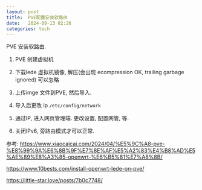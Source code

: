```yaml
---
layout: post
title:  PVE配置安装软路由
date:   2024-09-13 02:26
categories: tech 
---
```


<p>PVE 安装软路由.
</p>
<p>
</p>
<ol>
  <li>
    <p>PVE 创建虚拟机
    </p>
  </li>
  <li>
    <p>下载lede 虚拟机镜像, 解压(会出现
      <span style="color: rgb(31, 35, 40);"><span style="background-color: rgb(255, 255, 255);">ecompression OK, trailing garbage ignored)</span></span> 可以忽略
    </p>
  </li>
  <li>
    <p>上传imge 文件到PVE, 然后导入.
    </p>
  </li>
  <li>
    <p>导入后更改 ip 
      <code>/etc/config/network</code>
    </p>
  </li>
  <li>
    <p>通过IP, 进入网页管理端. 更改设置, 配置网管, 等. 
    </p>
  </li>
  <li>
    <p>关闭IPv6, 旁路由模式才可以正常. 
    </p>
  </li>
</ol>
<p>
</p>
<p>参考: 
  <a href="https://www.xiaocaicai.com/2024/04/%E5%9C%A8-pve-%E8%99%9A%E6%8B%9F%E7%8E%AF%E5%A2%83%E4%B8%AD%E5%AE%89%E8%A3%85-openwrt-%E6%B5%81%E7%A8%8B/" target="_blank" ref="nofollow noopener noreferrer">https://www.xiaocaicai.com/2024/04/%E5%9C%A8-pve-%E8%99%9A%E6%8B%9F%E7%8E%AF%E5%A2%83%E4%B8%AD%E5%AE%89%E8%A3%85-openwrt-%E6%B5%81%E7%A8%8B/</a>
</p>
<p>
</p>
<p>
  <a href="https://www.10bests.com/install-openwrt-lede-on-pve/" target="_blank" ref="nofollow noopener noreferrer">https://www.10bests.com/install-openwrt-lede-on-pve/</a>
</p>
<p>
</p>
<p>
  <a href="https://little-star.love/posts/7b0c7748/" target="_blank" ref="nofollow noopener noreferrer">https://little-star.love/posts/7b0c7748/</a>
</p>